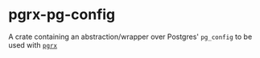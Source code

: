 # pgrx-pg-config

A crate containing an abstraction/wrapper over Postgres' `pg_config` to be used with [`pgrx`](https://crates.io/crates/pgrx/)
